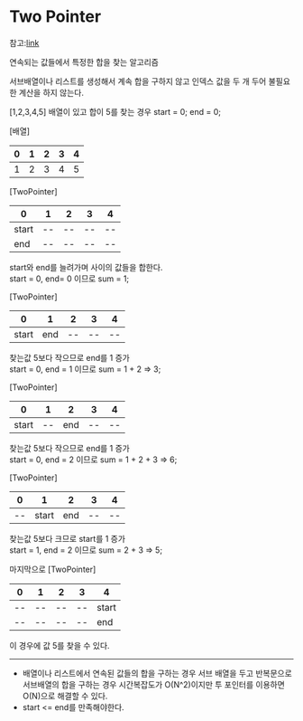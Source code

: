 # Two Pointer

참고:[link](https://ssungkang.tistory.com/entry/Algorithm-Two-Pointers-%ED%88%AC-%ED%8F%AC%EC%9D%B8%ED%84%B0)

연속되는 값들에서 특정한 합을 찾는 알고리즘

서브배열이나 리스트를 생성해서 계속 합을 구하지 않고 인덱스 값을 두 개 두어
불필요한 계산을 하지 않는다.

[1,2,3,4,5] 배열이 있고 합이 5를 찾는 경우
start = 0; end = 0;

[배열]

| 0   | 1   | 2   | 3   | 4   |
| --- | --- | --- | --- | --- |
| 1   | 2   | 3   | 4   | 5   |

[TwoPointer]

| 0     | 1   | 2   | 3   | 4   |
| ----- | --- | --- | --- | --- |
| start | --  | --  | --  | --  |
| end   | --  | --  | --  | --  |

start와 end를 늘려가며 사이의 값들을 합한다.  
start = 0, end= 0 이므로 sum = 1;

[TwoPointer]

| 0     | 1   | 2   | 3   | 4   |
| ----- | --- | --- | --- | --- |
| start | end | --  | --  | --  |

찾는값 5보다 작으므로 end를 1 증가  
start = 0, end = 1 이므로 sum = 1 + 2 => 3;

[TwoPointer]

| 0     | 1   | 2   | 3   | 4   |
| ----- | --- | --- | --- | --- |
| start | --  | end | --  | --  |

찾는값 5보다 작으므로 end를 1 증가  
start = 0, end = 2 이므로 sum = 1 + 2 + 3 => 6;

[TwoPointer]

| 0   | 1     | 2   | 3   | 4   |
| --- | ----- | --- | --- | --- |
| --  | start | end | --  | --  |

찾는값 5보다 크므로 start를 1 증가  
start = 1, end = 2 이므로 sum = 2 + 3 => 5;

마지막으로
[TwoPointer]

| 0   | 1   | 2   | 3   | 4     |
| --- | --- | --- | --- | ----- |
| --  | --  | --  | --  | start |
| --  | --  | --  | --  | end   |

이 경우에 값 5를 찾을 수 있다.

---

- 배열이나 리스트에서 연속된 값들의 합을 구하는 경우 서브 배열을 두고 반복문으로  
  서브배열의 합을 구하는 경우 시간복잡도가 O(N^2)이지만 투 포인터를 이용하면  
  O(N)으로 해결할 수 있다.
- start <= end를 만족해야한다.
